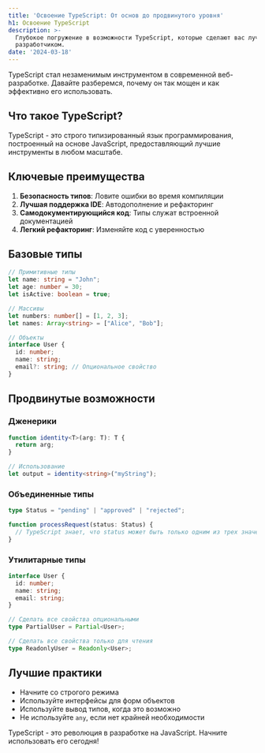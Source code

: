 ```yaml
---
title: 'Освоение TypeScript: От основ до продвинутого уровня'
h1: Освоение TypeScript
description: >-
  Глубокое погружение в возможности TypeScript, которые сделают вас лучшим
  разработчиком.
date: '2024-03-18'
---
```

TypeScript стал незаменимым инструментом в современной веб-разработке. Давайте разберемся, почему он так мощен и как эффективно его использовать.
## Что такое TypeScript?

TypeScript - это строго типизированный язык программирования, построенный на основе JavaScript, предоставляющий лучшие инструменты в любом масштабе.

## Ключевые преимущества

1. **Безопасность типов**: Ловите ошибки во время компиляции
2. **Лучшая поддержка IDE**: Автодополнение и рефакторинг
3. **Самодокументирующийся код**: Типы служат встроенной документацией
4. **Легкий рефакторинг**: Изменяйте код с уверенностью

## Базовые типы

```typescript
// Примитивные типы
let name: string = "John";
let age: number = 30;
let isActive: boolean = true;

// Массивы
let numbers: number[] = [1, 2, 3];
let names: Array<string> = ["Alice", "Bob"];

// Объекты
interface User {
  id: number;
  name: string;
  email?: string; // Опциональное свойство
}
```

## Продвинутые возможности

### Дженерики

```typescript
function identity<T>(arg: T): T {
  return arg;
}

// Использование
let output = identity<string>("myString");
```

### Объединенные типы

```typescript
type Status = "pending" | "approved" | "rejected";

function processRequest(status: Status) {
  // TypeScript знает, что status может быть только одним из трех значений
}
```

### Утилитарные типы

```typescript
interface User {
  id: number;
  name: string;
  email: string;
}

// Сделать все свойства опциональными
type PartialUser = Partial<User>;

// Сделать все свойства только для чтения
type ReadonlyUser = Readonly<User>;
```

## Лучшие практики

- Начните со строгого режима
- Используйте интерфейсы для форм объектов
- Используйте вывод типов, когда это возможно
- Не используйте `any`, если нет крайней необходимости

TypeScript - это революция в разработке на JavaScript. Начните использовать его сегодня!
